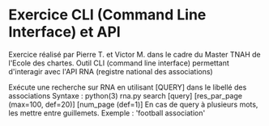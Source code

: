 <h1>Exercice CLI (Command Line Interface) et API</h1>
<p>Exercice réalisé par Pierre T. et Victor M. dans le cadre du Master TNAH de l'Ecole des chartes. Outil CLI (command line interface) permettant d'interagir avec l'API RNA (registre national des associations)</p>
<p>Exécute une recherche sur RNA en utilisant [QUERY] dans le libellé des associations
    Syntaxe : python(3) rna.py search [query] [res_par_page (max=100, def=20)] [num_page (def=1)]
    En cas de query à plusieurs mots, les mettre entre guillemets. Exemple : 'football association'</p>